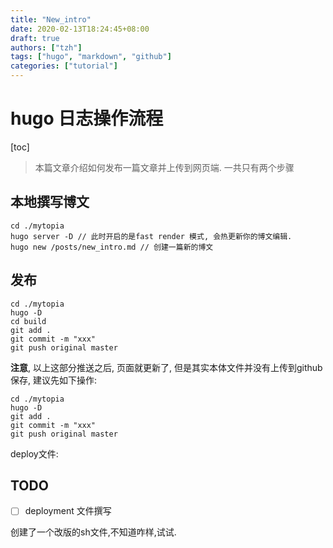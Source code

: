```yaml
---
title: "New_intro"
date: 2020-02-13T18:24:45+08:00
draft: true
authors: ["tzh"]
tags: ["hugo", "markdown", "github"]
categories: ["tutorial"]
---
```


# hugo 日志操作流程

[toc]

> 本篇文章介绍如何发布一篇文章并上传到网页端. 一共只有两个步骤

## 本地撰写博文

```shell
cd ./mytopia
hugo server -D // 此时开启的是fast render 模式, 会热更新你的博文编辑.
hugo new /posts/new_intro.md // 创建一篇新的博文
```

## 发布

```shell
cd ./mytopia
hugo -D
cd build
git add .
git commit -m "xxx"
git push original master
```

**注意**, 以上这部分推送之后, 页面就更新了, 但是其实本体文件并没有上传到github保存, 建议先如下操作:

```shell
cd ./mytopia
hugo -D
git add .
git commit -m "xxx"
git push original master
```

deploy文件:

## TODO

- [ ] deployment 文件撰写

创建了一个改版的sh文件,不知道咋样,试试.